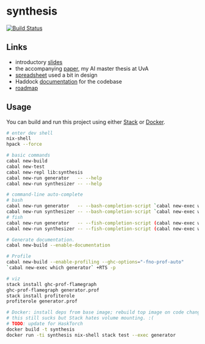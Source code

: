 # synthesis

[![Build Status](https://travis-ci.com/tycho01/synthesis.svg?branch=master)](https://travis-ci.com/tycho01/synthesis)

## Links

- introductory [slides](https://docs.google.com/presentation/d/1gS3sDgF7HPkiTnE9piQ6IDSFm6idGD7MaXalYzw9BC0/edit?usp=sharing)
- the accompanying [paper](https://github.com/tycho01/thesis), my AI master thesis at UvA
- [spreadsheet](https://docs.google.com/spreadsheets/d/1uDA9suwASDzllxJZDt--wZ0ci7q4eJIfPcAw9qr18-U/edit?usp=sharing) used a bit in design
- Haddock [documentation](https://tycho01.github.io/synthesis/) for the codebase
- [roadmap](https://github.com/tycho01/synthesis/projects/1)

## Usage

You can build and run this project using either [Stack](https://docs.haskellstack.org/) or [Docker](https://www.docker.com/).

``` sh
# enter dev shell
nix-shell
hpack --force

# basic commands
cabal new-build
cabal new-test
cabal new-repl lib:synthesis
cabal new-run generator   -- --help
cabal new-run synthesizer -- --help

# command-line auto-complete
# bash
cabal new-run generator   -- --bash-completion-script `cabal new-exec which generator` >> ~/.bash_completion
cabal new-run synthesizer -- --bash-completion-script `cabal new-exec which synthesizer` >> ~/.bash_completion
# fish
cabal new-run generator   -- --fish-completion-script (cabal new-exec which generator) > ~/.config/fish/completions/generator.fish
cabal new-run synthesizer -- --fish-completion-script (cabal new-exec which synthesizer) > ~/.config/fish/completions/synthesizer.fish

# Generate documentation.
cabal new-build --enable-documentation

# Profile
cabal new-build --enable-profiling --ghc-options="-fno-prof-auto"
`cabal new-exec which generator` +RTS -p

# viz
stack install ghc-prof-flamegraph
ghc-prof-flamegraph generator.prof
stack install profiterole
profiterole generator.prof

# Docker: install deps from base image; rebuild top image on code changes.
# this still sucks but Stack hates volume mounting. :(
# TODO: update for HaskTorch
docker build -t synthesis
docker run -ti synthesis nix-shell stack test --exec generator
```

